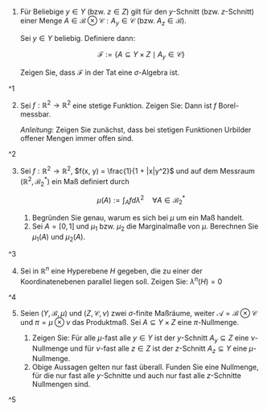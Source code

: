 1. Für Beliebige $y \in Y$ (bzw. $z \in Z$) gilt für den $y$-Schnitt (bzw. $z$-Schnitt) einer Menge $A \in \mathcal{B} \otimes \mathcal{C} : A_y \in \mathcal{C}$ (bzw. $A_z \in \mathcal{B}$).
	
	Sei $y \in Y$ beliebig.
	Definiere dann:
	
	$$
		\mathcal{F} := \{ A \subseteq Y \times Z \mid A_y \in \mathcal{C} \}
	$$
	
	Zeigen Sie, dass $\mathcal{F}$ in der Tat eine $\sigma$-Algebra ist.

^1

2. Sei $f : \mathbb{R}^2 \to \mathbb{R}^2$ eine stetige Funktion.
	Zeigen Sie: Dann ist $f$ Borel-messbar.
	
	*Anleitung*: Zeigen Sie zunächst, dass bei stetigen Funktionen Urbilder offener Mengen immer offen sind.

^2

3. Sei $f : \mathbb{R}^2 \to \mathbb{R}^2$, $f(x, y) = \frac{1}{1 + |x|y^2}$ und auf dem Messraum $(\mathbb{R}^2, \mathcal{B}_2^*)$ ein Maß definiert durch
	
	$$
		\mu(A) := \int_A f d\lambda^2 \quad \forall A \in \mathcal{B}_2^*
	$$
	
	1. Begründen Sie genau, warum es sich bei $\mu$ um ein Maß handelt.
	2. Sei $A = [0, 1]$ und $\mu_1$ bzw. $\mu_2$ die Marginalmaße von $\mu$.
		Berechnen Sie $\mu_1(A)$ und $\mu_2(A)$.

^3

4. Sei in $\mathbb{R}^n$ eine Hyperebene $H$ gegeben, die zu einer der Koordinatenebenen parallel liegen soll.
	Zeigen Sie: $\lambda^n(H) = 0$

^4

5. Seien $(Y, \mathcal{B}, \mu)$ und $(Z, \mathcal{C}, \nu)$ zwei $\sigma$-finite Maßräume, weiter $\mathcal{A} = \mathcal{B} \otimes \mathcal{C}$ und $\pi = \mu \otimes \nu$ das Produktmaß.
	Sei $A \subseteq Y \times Z$ eine $\pi$-Nullmenge.
	
	1. Zeigen Sie: Für alle $\mu$-fast alle $y \in Y$ ist der $y$-Schnitt $A_y \subseteq Z$ eine $\nu$-Nullmenge und für $\nu$-fast alle $z \in Z$ ist der $z$-Schnitt $A_z \subseteq Y$ eine $\mu$-Nullmenge.
	2. Obige Aussagen gelten nur fast überall.
		Funden Sie eine Nullmenge, für die nur fast alle $y$-Schnitte und auch nur fast alle $z$-Schnitte Nullmengen sind.

^5